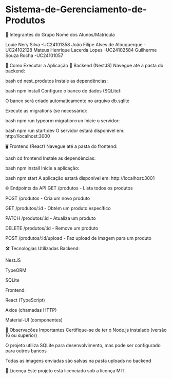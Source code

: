 # Sistema-de-Gerenciamento-de-Produtos

👥 Integrantes do Grupo
Nome dos Alunos/Matrícula

Louie Nery Silva -UC24101358
João Filipe Alves de Albuquerque -UC24102128
Mateus Henrique Lacerda Lopes -UC24102584
Guilherme Souza Rocha -UC24101057


🚀 Como Executar a Aplicação
🔧 Backend (NestJS)
Navegue até a pasta do backend:

bash
cd nest_produtos
Instale as dependências:

bash
npm install
Configure o banco de dados (SQLite):

O banco será criado automaticamente no arquivo db.sqlite

Execute as migrations (se necessário):

bash
npm run typeorm migration:run
Inicie o servidor:

bash
npm run start:dev
O servidor estará disponível em: http://localhost:3000

🖥️ Frontend (React)
Navegue até a pasta do frontend:

bash
cd frontend
Instale as dependências:

bash
npm install
Inicie a aplicação:

bash
npm start
A aplicação estará disponível em: http://localhost:3001

🌐 Endpoints da API
GET /produtos - Lista todos os produtos

POST /produtos - Cria um novo produto

GET /produtos/:id - Obtém um produto específico

PATCH /produtos/:id - Atualiza um produto

DELETE /produtos/:id - Remove um produto

POST /produtos/:id/upload - Faz upload de imagem para um produto



🛠️ Tecnologias Utilizadas
Backend:

NestJS

TypeORM

SQLite


Frontend:

React (TypeScript)

Axios (chamadas HTTP)

Material-UI (componentes)

📌 Observações Importantes
Certifique-se de ter o Node.js instalado (versão 16 ou superior)

O projeto utiliza SQLite para desenvolvimento, mas pode ser configurado para outros bancos

Todas as imagens enviadas são salvas na pasta uploads no backend

📄 Licença
Este projeto está licenciado sob a licença MIT.
